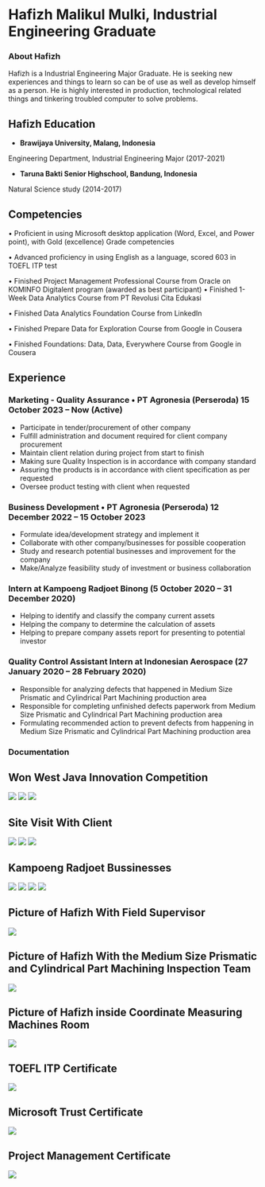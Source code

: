 # Hafizh Malikul Mulki, Industrial Engineering Graduate

### About Hafizh
Hafizh is a Industrial Engineering Major Graduate. He is seeking new experiences and things to learn so can be of use as well as develop himself as a person. He is highly interested in production, technological related things and tinkering troubled computer to solve problems.

## Hafizh Education
- **Brawijaya University, Malang, Indonesia**
<p>Engineering Department, Industrial Engineering Major (2017-2021)</p>

- **Taruna Bakti Senior Highschool, Bandung, Indonesia**
<p>Natural Science study (2014-2017)</p>

## Competencies
• Proficient in using Microsoft desktop application (Word, Excel, and Power point), with Gold (excellence) Grade competencies

• Advanced proficiency in using English as a language, scored 603 in TOEFL ITP test

• Finished Project Management Professional Course from Oracle on KOMINFO Digitalent program (awarded as best participant)
• Finished 1-Week Data Analytics Course from PT Revolusi Cita Edukasi

• Finished Data Analytics Foundation Course from LinkedIn

• Finished Prepare Data for Exploration Course from Google in Cousera

• Finished Foundations: Data, Data, Everywhere Course from Google in Cousera



## Experience
<h3> 	Marketing - Quality Assurance • PT Agronesia (Perseroda) 15 October 2023 – Now (Active)  </h3>

- Participate in tender/procurement of other company 
- Fulfill administration and document required for client company procurement 
- Maintain client relation during project from start to finish 
- Making sure Quality Inspection is in accordance with company standard 
- Assuring the products is in accordance with client specification as per requested 
- Oversee product testing with client when requested 

<h3> 	Business Development • PT Agronesia (Perseroda) 12 December 2022 – 15 October 2023 </h3>

- Formulate idea/development strategy and implement it
- Collaborate with other company/businesses for possible cooperation
- Study and research potential businesses and improvement for the company
- Make/Analyze feasibility study of investment or business collaboration

<h3>Intern at Kampoeng Radjoet Binong (5 October 2020 – 31 December 2020)</h3>

- Helping to identify and classify the company current assets
- Helping the company to determine the calculation of assets
- Helping to prepare company assets report for presenting to potential investor

<h3> 	Quality Control Assistant Intern at Indonesian Aerospace (27 January 2020 – 28 February 2020) </h3>

- Responsible for analyzing defects that happened in Medium Size Prismatic and Cylindrical Part Machining production area
- Responsible for completing unfinished defects paperwork from Medium Size Prismatic and Cylindrical Part Machining production area
- Formulating recommended action to prevent defects from happening in Medium Size Prismatic and Cylindrical Part Machining production area




### Documentation

## **Won West Java Innovation Competition**

![](https://github.com/hafizhmulki/hafizh_portofolio/blob/main/gambar/WhatsApp%20Image%202025-06-25%20at%2015.19.41_edc5ba10.jpg?raw=true)
![](https://github.com/hafizhmulki/hafizh_portofolio/blob/main/gambar/WhatsApp%20Image%202025-06-25%20at%2015.19.42_16d5dcad.jpg?raw=true)
![](https://github.com/hafizhmulki/hafizh_portofolio/blob/main/gambar/WhatsApp%20Image%202025-06-25%20at%2015.19.42_593644ef.jpg?raw=true)

## **Site Visit With Client**

![](https://github.com/hafizhmulki/hafizh_portofolio/blob/main/gambar/WhatsApp%20Image%202025-06-25%20at%2016.04.41_fb70913b.jpg?raw=true)
![](https://github.com/hafizhmulki/hafizh_portofolio/blob/main/gambar/WhatsApp%20Image%202025-06-25%20at%2016.04.45_f77fa7f1.jpg?raw=true)
![](https://github.com/hafizhmulki/hafizh_portofolio/blob/main/gambar/WhatsApp%20Image%202025-06-25%20at%2016.04.51_494f11fd.jpg?raw=true)

## **Kampoeng Radjoet Bussinesses**

![](https://github.com/hafizhmulki/hafizh_portofolio/blob/main/gambar/WhatsApp%20Image%202025-06-25%20at%2015.55.33_b9ae5708.jpg?raw=true)
![](https://github.com/hafizhmulki/hafizh_portofolio/blob/main/gambar/WhatsApp%20Image%202025-06-25%20at%2015.55.38_e34f0d56.jpg?raw=true)
![](https://github.com/hafizhmulki/hafizh_portofolio/blob/main/gambar/WhatsApp%20Image%202025-06-25%20at%2015.55.43_de9b6da1.jpg?raw=true)
![](https://github.com/hafizhmulki/hafizh_portofolio/blob/main/gambar/WhatsApp%20Image%202025-06-25%20at%2015.55.47_30bc05fd.jpg?raw=true)

## **Picture of Hafizh With Field Supervisor**

![](https://github.com/hafizhmulki/hafizh_portofolio/blob/main/gambar/WhatsApp%20Image%202020-02-27%20at%201.47.30%20PM%20(1).jpeg?raw=true)

## **Picture of Hafizh With the Medium Size Prismatic and Cylindrical Part Machining Inspection Team**

![](https://github.com/hafizhmulki/hafizh_portofolio/blob/main/gambar/WhatsApp%20Image%202020-02-27%20at%207.36.58%20PM.jpeg?raw=true)

## **Picture of Hafizh inside Coordinate Measuring Machines Room**

![](https://github.com/hafizhmulki/hafizh_portofolio/blob/main/gambar/WhatsApp%20Image%202020-02-27%20at%204.41.13%20PM.jpeg?raw=true)

## **TOEFL ITP Certificate**
![](https://github.com/hafizhmulki/hafizh_portofolio/blob/main/gambar/WhatsApp%20Image%202025-06-25%20at%2016.05.37_d217cb9c.jpg?raw=true)

## **Microsoft Trust Certificate**
![](https://github.com/hafizhmulki/hafizh_portofolio/blob/main/gambar/WhatsApp%20Image%202025-06-25%20at%2016.06.16_3487a1dd.jpg?raw=true)

## **Project Management Certificate**
![](https://github.com/hafizhmulki/hafizh_portofolio/blob/main/gambar/WhatsApp%20Image%202025-06-25%20at%2016.06.37_4b925d76.jpg?raw=true)
